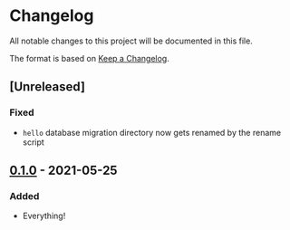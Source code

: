 # Changelog

All notable changes to this project will be documented in this file.

The format is based on [Keep a
Changelog](https://keepachangelog.com/en/1.0.0/).

## [Unreleased]

### Fixed

- `hello` database migration directory now gets renamed by the rename script

## [0.1.0] - 2021-05-25

### Added

- Everything!

[0.1.0]: https://github.com/oleksandra-holovina/docker-play-example/releases/tag/0.1.0
